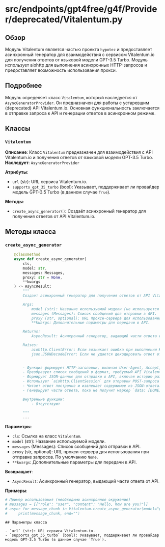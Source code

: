 # src/endpoints/gpt4free/g4f/Provider/deprecated/Vitalentum.py

## Обзор

Модуль Vitalentum является частью проекта `hypotez` и предоставляет асинхронный генератор для взаимодействия с сервисом Vitalentum.io для получения ответов от языковой модели GPT-3.5 Turbo. Модуль использует aiohttp для выполнения асинхронных HTTP-запросов и предоставляет возможность использования прокси.

## Подробнее

Модуль определяет класс `Vitalentum`, который наследуется от `AsyncGeneratorProvider`. Он предназначен для работы с устаревшим (deprecated) API Vitalentum.io. Основная функциональность заключается в отправке запроса к API и генерации ответов в асинхронном режиме.

## Классы

### `Vitalentum`

**Описание**: Класс `Vitalentum` предназначен для взаимодействия с API Vitalentum.io и получения ответов от языковой модели GPT-3.5 Turbo.
**Наследует**: `AsyncGeneratorProvider`

**Атрибуты**:
- `url` (str): URL сервиса Vitalentum.io.
- `supports_gpt_35_turbo` (bool): Указывает, поддерживает ли провайдер модель GPT-3.5 Turbo (в данном случае `True`).

**Методы**:
- `create_async_generator()`: Создаёт асинхронный генератор для получения ответов от API Vitalentum.io.

## Методы класса

### `create_async_generator`

```python
    @classmethod
    async def create_async_generator(
        cls,
        model: str,
        messages: Messages,
        proxy: str = None,
        **kwargs
    ) -> AsyncResult:
        """
        Создает асинхронный генератор для получения ответов от API Vitalentum.io.

        Args:
            model (str): Название используемой модели (не используется в данной реализации, но присутствует для совместимости с интерфейсом).
            messages (Messages): Список сообщений для отправки в API.
            proxy (str, optional): URL прокси-сервера для использования при отправке запросов. По умолчанию `None`.
            **kwargs: Дополнительные параметры для передачи в API.

        Returns:
            AsyncResult: Асинхронный генератор, выдающий части ответа от API.

        Raises:
            aiohttp.ClientError: Если возникает ошибка при выполнении HTTP-запроса.
            json.JSONDecodeError: Если не удается декодировать ответ от API в формате JSON.

        
        - Функция формирует HTTP-заголовки, включая User-Agent, Accept, Origin и Referer.
        - Преобразует список сообщений в формат, требуемый API Vitalentum.io.
        - Формирует JSON-данные для отправки в API, включая историю разговора, температуру и дополнительные параметры.
        - Использует `aiohttp.ClientSession` для отправки POST-запроса к API Vitalentum.io.
        - Читает ответ построчно и извлекает содержимое из JSON-ответа.
        - Генерирует части ответа, пока не получит маркер `data: [DONE]`.

        Внутренние функции:
            - Отсутствуют

        """
        ...
```
**Параметры**:
- `cls`: Ссылка на класс `Vitalentum`.
- `model` (str): Название используемой модели.
- `messages` (Messages): Список сообщений для отправки в API.
- `proxy` (str, optional): URL прокси-сервера для использования при отправке запросов. По умолчанию `None`.
- `**kwargs`: Дополнительные параметры для передачи в API.

**Возвращает**:
- `AsyncResult`: Асинхронный генератор, выдающий части ответа от API.

**Примеры**:

```python
# Пример использования (необходимо асинхронное окружение)
# messages = [{"role": "user", "content": "Hello, how are you?"}]
# async for message_chunk in Vitalentum.create_async_generator(model="gpt-3.5-turbo", messages=messages):
#     print(message_chunk, end="")
```
```
## Параметры класса

- `url` (str): URL сервиса Vitalentum.io.
- `supports_gpt_35_turbo` (bool): Указывает, поддерживает ли провайдер модель GPT-3.5 Turbo (в данном случае `True`).